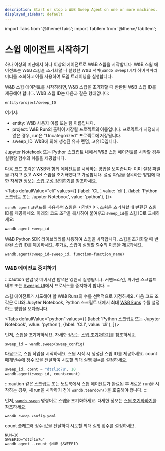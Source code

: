 ```yaml
---
description: Start or stop a W&B Sweep Agent on one or more machines.
displayed_sidebar: default
---
```

import Tabs from '@theme/Tabs';
import TabItem from '@theme/TabItem';

# 스윕 에이전트 시작하기

<head>
  <title>W&B 스윕 시작 또는 중지하기</title>
</head>

하나 이상의 머신에서 하나 이상의 에이전트로 W&B 스윕을 시작합니다. W&B 스윕 에이전트는 W&B 스윕을 초기화할 때 실행한 W&B 서버(`wandb sweep)`에서 하이퍼파라미터를 조회하고 이를 사용하여 모델 트레이닝을 실행합니다.

W&B 스윕 에이전트를 시작하려면, W&B 스윕을 초기화할 때 반환된 W&B 스윕 ID를 제공해야 합니다. W&B 스윕 ID는 다음과 같은 형태입니다:

```bash
entity/project/sweep_ID
```

여기서:

* entity: W&B 사용자 이름 또는 팀 이름입니다.
* project: W&B Run의 출력이 저장될 프로젝트의 이름입니다. 프로젝트가 지정되지 않은 경우, run은 "Uncategorized" 프로젝트에 저장됩니다.
* sweep\_ID: W&B에 의해 생성된 유사 랜덤, 고유 ID입니다.

Jupyter Notebook 또는 Python 스크립트 내에서 W&B 스윕 에이전트를 시작할 경우 실행할 함수의 이름을 제공합니다.

다음 코드 조각은 W&B와 함께 에이전트를 시작하는 방법을 보여줍니다. 이미 설정 파일을 가지고 있고 W&B 스윕을 초기화했다고 가정합니다. 설정 파일을 정의하는 방법에 대한 자세한 정보는 [스윕 구성 정의하기](./define-sweep-configuration.md)를 참조하세요.

<Tabs
  defaultValue="cli"
  values={[
    {label: 'CLI', value: 'cli'},
    {label: 'Python 스크립트 또는 Jupyter Notebook', value: 'python'},
  ]}>
  <TabItem value="cli">

`wandb agent` 코맨드를 사용하여 스윕을 시작합니다. 스윕을 초기화할 때 반환된 스윕 ID를 제공하세요. 아래의 코드 조각을 복사하여 붙여넣고 `sweep_id`를 스윕 ID로 교체하세요:

```bash
wandb agent sweep_id
```
  </TabItem>
  <TabItem value="python">

W&B Python SDK 라이브러리를 사용하여 스윕을 시작합니다. 스윕을 초기화할 때 반환된 스윕 ID를 제공하세요. 추가로, 스윕이 실행할 함수의 이름을 제공하세요.

```python
wandb.agent(sweep_id=sweep_id, function=function_name)
```
  </TabItem>
</Tabs>

### W&B 에이전트 중지하기

:::caution
랜덤 및 베이지안 탐색은 영원히 실행됩니다. 커맨드라인, 파이썬 스크립트 내부 또는 [Sweeps UI](./visualize-sweep-results.md)에서 프로세스를 중지해야 합니다.
:::

스윕 에이전트가 시도해야 할 W&B Runs의 수를 선택적으로 지정하세요. 다음 코드 조각은 CLI와 Jupyter Notebook, Python 스크립트 내에서 최대 [W&B Runs](../../ref/python/run.md) 수를 설정하는 방법을 보여줍니다.

<Tabs
  defaultValue="python"
  values={[
    {label: 'Python 스크립트 또는 Jupyter Notebook', value: 'python'},
    {label: 'CLI', value: 'cli'},
  ]}>
  <TabItem value="python">

먼저, 스윕을 초기화하세요. 자세한 정보는 [스윕 초기화하기](./initialize-sweeps.md)를 참조하세요.

```
sweep_id = wandb.sweep(sweep_config)
```

다음으로, 스윕 작업을 시작하세요. 스윕 시작 시 생성된 스윕 ID를 제공하세요. count 매개변수에 정수 값을 전달하여 시도할 최대 실행 횟수를 설정하세요.

```python
sweep_id, count = "dtzl1o7u", 10
wandb.agent(sweep_id, count=count)
```

:::caution
같은 스크립트 또는 노트북에서 스윕 에이전트가 완료된 후 새로운 run을 시작하는 경우, 새 run을 시작하기 전에 `wandb.teardown()`을 호출해야 합니다.
:::


  </TabItem>

  <TabItem value="cli">

먼저, [`wandb sweep`](../../ref/cli/wandb-sweep.md) 명령어로 스윕을 초기화하세요. 자세한 정보는 [스윕 초기화하기](./initialize-sweeps.md)를 참조하세요.

```
wandb sweep config.yaml
```

count 플래그에 정수 값을 전달하여 시도할 최대 실행 횟수를 설정하세요.

```
NUM=10
SWEEPID="dtzl1o7u"
wandb agent --count $NUM $SWEEPID
```
  </TabItem>
</Tabs>